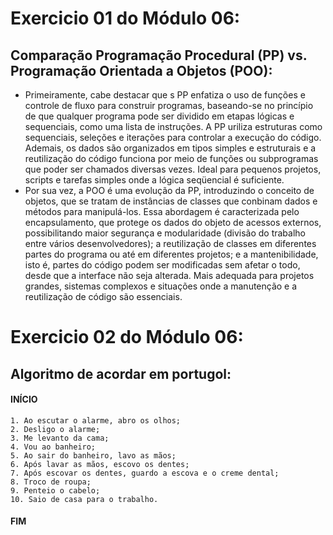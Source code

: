 # Exercicio 01 do Módulo 06:

## Comparação Programação Procedural (PP) vs. Programação Orientada a Objetos (POO):

* Primeiramente, cabe destacar que s PP enfatiza o uso de funções e controle de fluxo para construir programas, baseando-se no princípio de que qualquer programa pode ser dividido em etapas lógicas e sequenciais, como uma lista de instruções. A PP uriliza estruturas como sequenciais, seleções e iterações para controlar a execução do código. Ademais, os dados são organizados em tipos simples e estruturais e a reutilização do código funciona por meio de funções ou subprogramas que poder ser chamados diversas vezes. Ideal para pequenos projetos, scripts e tarefas simples onde a lógica seqüencial é suficiente.
* Por sua vez, a POO é uma evolução da PP, introduzindo o conceito de objetos, que se tratam de instâncias de classes que conbinam dados e métodos para manipulá-los. Essa abordagem é caracterizada pelo encapsulamento, que protege os dados do objeto de acessos externos, possibilitando maior segurança e modularidade (divisão do trabalho entre vários desenvolvedores); a reutilização de classes em diferentes partes do programa ou até em diferentes projetos; e a mantenibilidade, isto é, partes do código podem ser modificadas sem afetar o todo, desde que a interface não seja alterada. Mais adequada para projetos grandes, sistemas complexos e situações onde a manutenção e a reutilização de código são essenciais.


# Exercicio 02 do Módulo 06:

## Algoritmo de acordar em portugol:

#### INÍCIO
    1. Ao escutar o alarme, abro os olhos;
    2. Desligo o alarme;
    3. Me levanto da cama;
    4. Vou ao banheiro;
    5. Ao sair do banheiro, lavo as mãos;
    6. Após lavar as mãos, escovo os dentes;
    7. Após escovar os dentes, guardo a escova e o creme dental;
    8. Troco de roupa;
    9. Penteio o cabelo;
    10. Saio de casa para o trabalho.
#### FIM